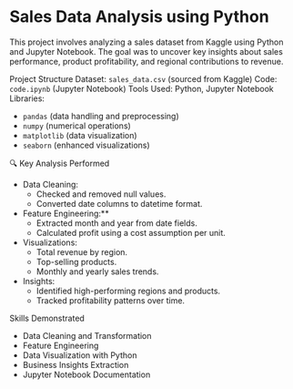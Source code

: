 # Sales Data Analysis using Python

This project involves analyzing a sales dataset from Kaggle using Python and Jupyter Notebook. The goal was to uncover key insights about sales performance, product profitability, and regional contributions to revenue.

Project Structure
Dataset: `sales_data.csv` (sourced from Kaggle)
Code: `code.ipynb` (Jupyter Notebook)
Tools Used: Python, Jupyter Notebook
Libraries:
  - `pandas` (data handling and preprocessing)
  - `numpy` (numerical operations)
  - `matplotlib` (data visualization)
  - `seaborn` (enhanced visualizations)

🔍 Key Analysis Performed
- Data Cleaning:
  - Checked and removed null values.
  - Converted date columns to datetime format.
- Feature Engineering:**
  - Extracted month and year from date fields.
  - Calculated profit using a cost assumption per unit.
- Visualizations:
  - Total revenue by region.
  - Top-selling products.
  - Monthly and yearly sales trends.
- Insights:
  - Identified high-performing regions and products.
  - Tracked profitability patterns over time.

Skills Demonstrated
- Data Cleaning and Transformation
- Feature Engineering
- Data Visualization with Python
- Business Insights Extraction
- Jupyter Notebook Documentation




